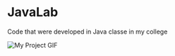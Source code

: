 # JavaLab
Code that were developed in Java classe in my college

<img src="[https://i.redd.it/u0p3zby0qr601.gif](https://i.pinimg.com/originals/9c/8c/db/9c8cdbb2bd7b637edd5b3a767b74153a.gif)" alt="My Project GIF">
